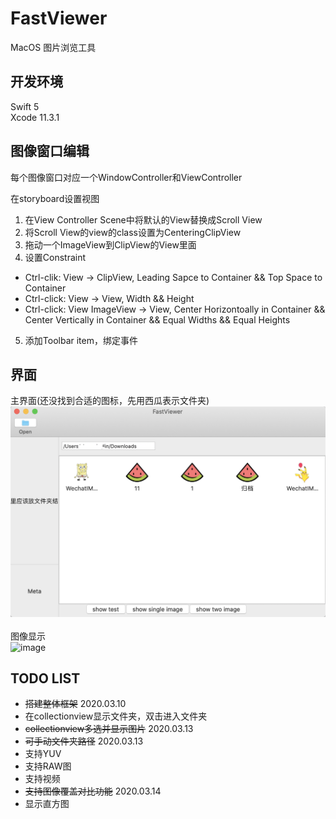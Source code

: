# FastViewer
MacOS 图片浏览工具

## 开发环境
Swift 5<br/>
Xcode 11.3.1

## 图像窗口编辑
每个图像窗口对应一个WindowController和ViewController

在storyboard设置视图
1. 在View Controller Scene中将默认的View替换成Scroll View
2. 将Scroll View的view的class设置为CenteringClipView
3. 拖动一个ImageView到ClipView的View里面
4. 设置Constraint
- Ctrl-clik: View -> ClipView, Leading Sapce to Container && Top Space to Container
- Ctrl-click: View -> View, Width && Height
- Ctrl-click: View ImageView -> View, Center Horizontoally in Container && Center Vertically in Container && Equal Widths && Equal Heights
5. 添加Toolbar item，绑定事件

## 界面
主界面(还没找到合适的图标，先用西瓜表示文件夹)<br/>
![image](https://github.com/ChenmjSysu/FastViewer/blob/master/data/main_window.png)<br/>
<br/>
图像显示<br/>
![image](https://github.com/ChenmjSysu/FastViewer/blob/master/data/two_image_window.png)<br/>


## TODO LIST
- ~~搭建整体框架~~ 2020.03.10
- 在collectionview显示文件夹，双击进入文件夹
- ~~collectionview多选并显示图片~~ 2020.03.13
- ~~可手动文件夹路径~~ 2020.03.13
- 支持YUV
- 支持RAW图
- 支持视频
- ~~支持图像覆盖对比功能~~ 2020.03.14
- 显示直方图